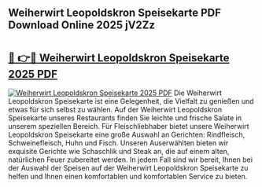 ## Weiherwirt Leopoldskron Speisekarte PDF Download Online 2025 jV2Zz

# <h2><a href="http://gc8kcpe.nevu.top/?p=Weiherwirt+Leopoldskron+Speisekarte">🔗 👉🔴 Weiherwirt Leopoldskron Speisekarte 2025 PDF</a></h2>

[![Weiherwirt Leopoldskron Speisekarte 2025 PDF](https://i.imgur.com/dBaPXMq.png)](http://gc8kcpe.nevu.top/?p=Weiherwirt+Leopoldskron+Speisekarte)
Die Weiherwirt Leopoldskron Speisekarte ist eine Gelegenheit, die Vielfalt zu genießen und etwas für sich selbst zu wählen. Auf der Weiherwirt Leopoldskron Speisekarte unseres Restaurants finden Sie leichte und frische Salate in unserem speziellen Bereich. Für Fleischliebhaber bietet unsere Weiherwirt Leopoldskron Speisekarte eine große Auswahl an Gerichten: Rindfleisch, Schweinefleisch, Huhn und Fisch. Unseren Auserwählten bieten wir exquisite Gerichte wie Schaschlik und Steak an, die auf einem alten, natürlichen Feuer zubereitet werden. In jedem Fall sind wir bereit, Ihnen bei der Auswahl der Speisen auf der Weiherwirt Leopoldskron Speisekarte zu helfen und Ihnen einen komfortablen und komfortablen Service zu bieten.
